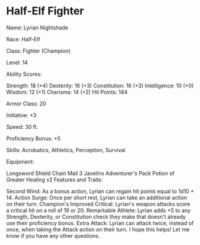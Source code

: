 # Half-Elf Fighter

Name: Lyrian Nightshade

Race: Half-Elf

Class: Fighter (Champion)

Level: 14

Ability Scores:

Strength: 18 (+4)
Dexterity: 16 (+3)
Constitution: 16 (+3)
Intelligence: 10 (+0)
Wisdom: 12 (+1)
Charisma: 14 (+2)
Hit Points: 144

Armor Class: 20

Initiative: +3

Speed: 30 ft.

Proficiency Bonus: +5

Skills: Acrobatics, Athletics, Perception, Survival

Equipment:

Longsword
Shield
Chain Mail
3 Javelins
Adventurer's Pack
Potion of Greater Healing x2
Features and Traits:

Second Wind: As a bonus action, Lyrian can regain hit points equal to 1d10 + 14.
Action Surge: Once per short rest, Lyrian can take an additional action on their turn.
Champion's Improved Critical: Lyrian's weapon attacks score a critical hit on a roll of 19 or 20.
Remarkable Athlete: Lyrian adds +5 to any Strength, Dexterity, or Constitution check they make that doesn't already use their proficiency bonus.
Extra Attack: Lyrian can attack twice, instead of once, when taking the Attack action on their turn.
I hope this helps! Let me know if you have any other questions.